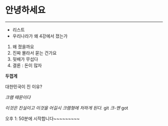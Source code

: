 # 안녕하세요
---
- 리스트
- 우리나라가 왜 4강에서 졌는가
1. 왜 졌을까요
2. 진짜 몰라서 묻는 건가요
3. 뒷배가 무섭다
4. 결론 : 돈이 많자

**두껍게**

대한민국이 진 이유?

*크램 때문이다*

*이것은 진실이고 이것을 어길시 크램형에 처하게 된다.*
git 
*크-멘* got


오후 1: 50분에 시작합니다~~~~~~~~~